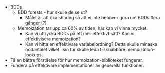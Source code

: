 
- BDDs
	- BDD forests - hur skulle de se ut?
		- Målet är att öka sharing så att vi inte behöver göra om BDDs flera gånger (?)
	- Memoization tar upp ca 60% av tiden, här kan vi vinna mycket.
		- Kan vi uttrycka BDDs på ett mer effektivt sätt? Kan vi effektivisera memoization?
		- Kan vi hitta en effektivare variabelordning? Detta skulle minaska nodantalet vilket i sin tur skulle leda till snabbare memoization-lookups.
- Få en bättre förståelse för hur memoization-biblioteket fungerar.
- Fundera på effektivare implementationer av generella funktioner.